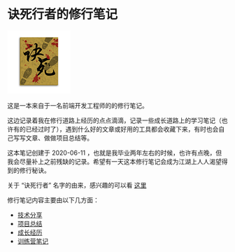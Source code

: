 # 诀死行者的修行笔记

![logo](./experience/images/logo.png)

这是一本来自于一名前端开发工程师的的修行笔记。

这边记录着我在修行道路上经历的点点滴滴，记录一些成长道路上的学习笔记（也许有的已经过时了），遇到什么好的文章或好用的工具都会收藏下来，有时也会自己写写文章、做做项目总结等。

这本笔记创建于 2020-06-11 ，也就是我毕业两年左右的时候，也许有点晚，但我会尽量补上之前残缺的记录。希望有一天这本修行笔记会成为江湖上人人渴望得到的修行秘诀。

关于 “诀死行者” 名字的由来，感兴趣的可以看 [这里](./experience/originOfName.md)

修行笔记内容主要由以下几方面：

- [技术分享](./share/README.md)
- [项目总结](./project-summary/README.md)
- [成长经历](./experience/README.md)
- [训练营笔记](./training-camp/README.md)